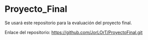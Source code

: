 # Proyecto_Final
 Se usará este repositorio para la evaluación del proyecto final.

Enlace del repositorio: https://github.com/JorLOrT/ProyectoFinal.git
